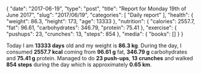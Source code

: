 {
    "date": "2017-06-19",
    "type": "post",
    "title": "Report for Monday 19th of June 2017",
    "slug": "2017\/06\/19",
    "categories": [
        "Daily report"
    ],
    "health": {
        "weight": 86.3,
        "height": 173,
        "age": 13333
    },
    "nutrition": {
        "calories": 2557.7,
        "fat": 96.61,
        "carbohydrates": 346.79,
        "protein": 75.41
    },
    "exercise": {
        "pushups": 23,
        "crunches": 13,
        "steps": 854
    },
    "media": {
        "books": []
    }
}

Today I am <strong>13333 days</strong> old and my weight is <strong>86.3 kg</strong>. During the day, I consumed <strong>2557.7 kcal</strong> coming from <strong>96.61 g</strong> fat, <strong>346.79 g</strong> carbohydrates and <strong>75.41 g</strong> protein. Managed to do <strong>23 push-ups</strong>, <strong>13 crunches</strong> and walked <strong>854 steps</strong> during the day which is approximately <strong>0.65 km</strong>.